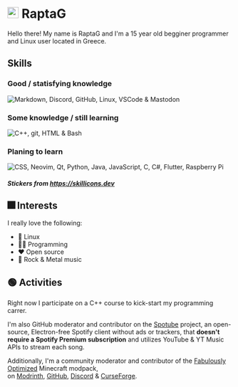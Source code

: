 # <a href="https://codeberg.org/RaptaG"><img width="25" src="https://codeberg.org/avatars/4f8a03618be5cc2c16d93ced1c05d21c"></a> RaptaG

Hello there! My name is RaptaG and I'm a 15 year old begginer programmer and Linux user located in Greece.<br />

## Skills

### Good / statisfying knowledge

![Markdown, Discord, GitHub, Linux, VSCode & Mastodon](https://skillicons.dev/icons?i=md,discord,github,linux,vscode,mastodon)

### Some knowledge / still learning

![C++, git, HTML & Bash](https://skillicons.dev/icons?i=cpp,git,html,bash)

### Planing to learn

![CSS, Neovim, Qt, Python, Java, JavaScript, C, C#, Flutter, Raspberry Pi](https://skillicons.dev/icons?i=css,neovim,qt,py,java,js,c,cs,flutter,raspberrypi)

##### Stickers from https://skillicons.dev

## 🎆 Interests

I really love the following:

- 🐧 Linux
- 👨‍💻 Programming
- ♥️ Open source
- 🎸 Rock & Metal music

## 🟢 Activities

Right now I participate on a C++ course to kick-start my programming carrer.

I'm also GitHub moderator and contributor on the [Spotube](https://spotube.netlify.app) project, an open-source, Electron-free Spotify client without ads or trackers, that **doesn't require a Spotify Premium subscription** and utilizes YouTube & YT Music APIs to stream each song.

Additionally, I'm a community moderator and contributor of the [Fabulously Optimized](https://modrinth.com/modpack/fabulously-optimized) Minecraft modpack,<br />
on [Modrinth](https://modrinth.com/modpack/fabulously-optimized), [GitHub](https://github.com/Fabulously-Optimized/fabulously-optimized), [Discord](https://fabulously-optimized.github.io/discord) & [CurseForge](https://www.curseforge.com/minecraft/modpacks/fabulously-optimized).

<!--

## <a href="https://codeberg.org"><img width="25" src="https://codeberg.org/Codeberg/Design/raw/branch/main/logo/icon/png/codeberg-logo_icon_blue-64x64.png"></a> Codeberg

A part of my move away from centralized propritery companies to open source and decentralized networks, I now use [Codeberg](https://codeberg.org) as my git service. Unlike GitHub, it's completely open source and values open source projects. In fact, only open source projects are allowed there. I suggest you read this article: https://giveupgithub.org

-->
